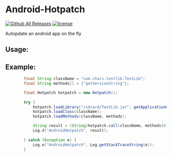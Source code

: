# Android-Hotpatch
[![Github All Releases](https://img.shields.io/github/downloads/charslab/Android-Hotpatch/total.svg)](https://github.com/charslab/Android-Hotpatch/releases)
[![license](https://img.shields.io/github/license/mashape/apistatus.svg)](https://github.com/charslab/Android-Hotpatch/blob/master/LICENSE)

Autopdate an android app on the fly

## Usage: 

## Example:


```JAVA
        final String className = "com.chars.testlib.TestLib";
        final String methods[] = {"getVersionString"};

        final Hotpatch hotpatch = new Hotpatch();
        
        try {
            hotpatch.loadLibrary("/sdcard/TestLib.jar", getApplicationContext());
            hotpatch.loadClass(className);
            hotpatch.loadMethods(className, methods);

            String result = (String)hotpatch.call(className, methods[0]);
            Log.d("AndroidHotpatch", result);
            
        } catch (Exception e) {
            Log.e("AndroidHotpatch", Log.getStackTraceString(e));
        }
```



